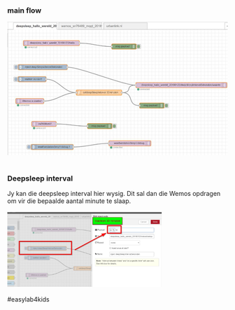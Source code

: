 ### main flow
<img src="https://github.com/pappavis/ESP8266_MQQT_Weerstation/blob/master/plaatjes/node-red_flow.jpg?raw=true"><br>
<br>
### Deepsleep interval
Jy kan die deepsleep interval hier wysig.  Dit sal dan die Wemos opdragen om vir die bepaalde aantal minute te slaap.<br>
<br>
<img src="https://github.com/pappavis/ESP8266_MQQT_Weerstation/blob/master/plaatjes/deepsleep_interval_instellen.jpg?raw=true" width="70%" hieght="70%"><br>
<br>
#easylab4kids<br>
<br>
